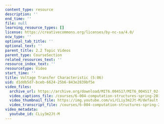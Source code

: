 ```yaml
---
content_type: resource
description: ''
end_time: ''
file: null
learning_resource_types: []
license: https://creativecommons.org/licenses/by-nc-sa/4.0/
ocw_type: ''
optional_tab_title: ''
optional_text: ''
parent_title: 2.2 Topic Videos
parent_type: CourseSection
related_resources_text: ''
resource_index_text: ''
resourcetype: Video
start_time: ''
title: Voltage Transfer Characteristic (5:06)
uid: d1ddb5d7-bceb-6624-25b6-843e2839bf5e
video_files:
  archive_url: https://archive.org/download/MIT6.004S17/MIT6_004S17_02-02-06_300k.mp4
  video_captions_file: /courses/6-004-computation-structures-spring-2017/23e586db58d05149a524f28427676c13_CLiy3m2Jt-M.vtt
  video_thumbnail_file: https://img.youtube.com/vi/CLiy3m2Jt-M/default.jpg
  video_transcript_file: /courses/6-004-computation-structures-spring-2017/1ae61901595b757b3a8d7a58f63053d2_CLiy3m2Jt-M.pdf
video_metadata:
  youtube_id: CLiy3m2Jt-M
---
```

